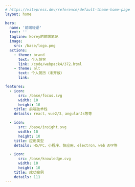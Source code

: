 ```yaml
---
# https://vitepress.dev/reference/default-theme-home-page
layout: home

hero:
  name: '前端轻语'
  text: ''
  tagline: korey的前端笔记
  image:
    src: /base/logo.png
  actions:
    - theme: brand
      text: 个人博客
      link: /code/webpack4/372.html
    - theme: alt
      text: 个人简历（未开放）
      link:

features:
  - icon:
      src: /base/focus.svg
      width: 10
      height: 10
    title: 前端技术栈
    details: react、vue2/3、angularJs等等

  - icon:
      src: /base/insight.svg
      width: 10
      height: 10
    title: 应用类型
    details: H5/PC、小程序、快应用、electron、web APP等

  - icon:
      src: /base/knowledge.svg
      width: 10
      height: 10
    title: 成功案例
    details: 111
---
```

